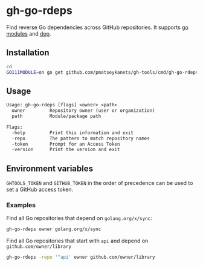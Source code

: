 # gh-go-rdeps

Find reverse Go dependencies across GitHub repositories. It supports [go modules](https://golang.org/ref/mod) and [dep](https://golang.github.io/dep/).

## Installation

```sh
cd
GO111MODULE=on go get github.com/pmatseykanets/gh-tools/cmd/gh-go-rdeps@latest
```

## Usage

```txt
Usage: gh-go-rdeps [flags] <owner> <path>
  owner         Repository owner (user or organization)
  path          Module/package path

Flags:
  -help         Print this information and exit
  -repo         The pattern to match repository names
  -token        Prompt for an Access Token
  -version      Print the version and exit
```

## Environment variables

`GHTOOLS_TOKEN` and `GITHUB_TOKEN` in the order of precedence can be used to set a GitHub access token.

### Examples

Find all Go repositories that depend on `golang.org/x/sync`:

```sh
gh-go-rdeps owner golang.org/x/sync
```

Find all Go repositories that start with `api` and depend on `github.com/owner/library`

```sh
gh-go-rdeps -repo '^api' owner github.com/owner/library
```
